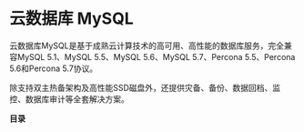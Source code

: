 # 云数据库 MySQL



云数据库MySQL是基于成熟云计算技术的高可用、高性能的数据库服务，完全兼容MySQL 5.1、MySQL 5.5、MySQL
5.6、MySQL 5.7、Percona 5.5、Percona 5.6和Percona 5.7协议。

除支持双主热备架构及高性能SSD磁盘外，还提供灾备、备份、数据回档、监控、数据库审计等全套解决方案。

**目录**


